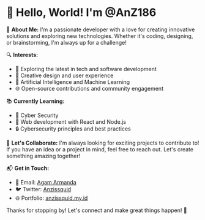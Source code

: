 # 👋 Hello, World! I'm **@AnZ186**

🌟 **About Me:**
I'm a passionate developer with a love for creating innovative solutions and exploring new technologies. Whether it's coding, designing, or brainstorming, I'm always up for a challenge!

🔍 **Interests:**
- 🚀 Exploring the latest in tech and software development
- 🎨 Creative design and user experience
- 🤖 Artificial Intelligence and Machine Learning
- 🌐 Open-source contributions and community engagement

📚 **Currently Learning:**
- 🐍 Cyber Security
- 🌱 Web development with React and Node.js
- 🔒 Cybersecurity principles and best practices

🤝 **Let's Collaborate:**
I'm always looking for exciting projects to contribute to! If you have an idea or a project in mind, feel free to reach out. Let's create something amazing together!

📬 **Get in Touch:**
- 💌 Email: [Agam Armanda](mailto:agamarmanda11@gmail.com)
- 🐦 Twitter: [Anzissquid](https://www.instagram.com/anzissquid/)
- 🌐 Portfolio: [anzissquid.my.id](https://anzissquid.my.id)

Thanks for stopping by! Let's connect and make great things happen! 🚀

<!---
AnZ186/AnZ186 is a ✨ special ✨ repository because its `README.md` (this file) appears on your GitHub profile.
You can click the Preview link to take a look at your changes.
--->
